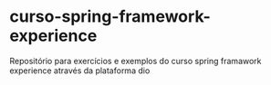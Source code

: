 # curso-spring-framework-experience
Repositório para exercícios e exemplos do curso spring framawork experience através da plataforma dio

